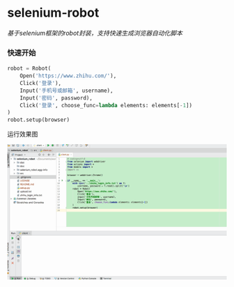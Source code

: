 # selenium-robot
*基于selenium框架的robot封装，支持快速生成浏览器自动化脚本*

### 快速开始

```Python
robot = Robot(
    Open('https://www.zhihu.com/'),
    Click('登录'),
    Input('手机号或邮箱', username),
    Input('密码', password),
    Click('登录', choose_func=lambda elements: elements[-1])
)
robot.setup(browser)
```



运行效果图

![](doc/robot.gif)

